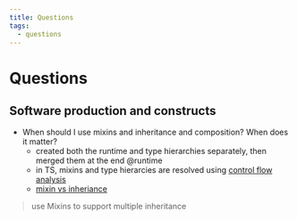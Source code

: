 ```yaml
---
title: Questions
tags:
  - questions
---
```


# Questions

<TagLinks />

## Software production and constructs

- When should I use mixins and inheritance and composition? When does it matter?
  - created both the runtime and type hierarchies separately, then merged them at the end @runtime
  - in TS, mixins and type hierarcies are resolved using [control flow analysis](https://en.wikipedia.org/wiki/Control_flow_analysis)
  - [mixin vs inheriance](https://stackoverflow.com/questions/860245/mixin-vs-inheritance)

> use Mixins to support multiple inheritance

<Footer />
